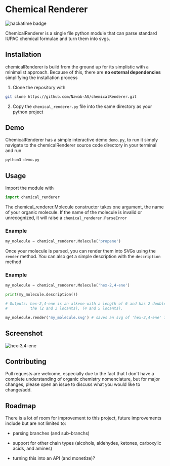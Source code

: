 # Chemical Renderer

![hackatime badge](https://hackatime-badge.hackclub.com/U0857UWECTS/chemicalRenderer)


ChemicalRenderer is a single file python module that can parse standard IUPAC chemical
formulae and turn them into svgs.


## Installation


chemicalRenderer is build from the ground up for its simplistic with a minimalist approach.
Because of this, there are **no external dependencies** simplifying the installation process

1.	Clone the repository with 

```bash
git clone https://github.com/Nawab-AS/chemicalRenderer.git
```

2. Copy the `chemical_renderer.py` file into the same directory as your python project


## Demo


ChemicalRenderer has a simple interactive demo `demo.py`, to run it simply navigate to
the chemicalRenderer source code directory in your terminal and run 

```bash
python3 demo.py
```


## Usage

Import the module with

```python
import chemical_renderer
```

The chemical_renderer.Molecule constructor takes one argument, the name of your organic molecule.
If the name of the molecule is invalid or unrecognized, it will raise a 
`chemical_renderer.ParseError`


### Example
```python
my_molecule = chemical_renderer.Molecule('propene')
```


Once your molecule is parsed, you can render them into SVGs using the `render` method.
You can also get a simple description with the `description` method

### Example
```python
my_molecule = chemical_renderer.Molecule('hex-2,4-ene')

print(my_molecule.description())

# Outputs: hex-2,4-ene is an alkene with a length of 6 and has 2 double bonds between
# 		   the (2 and 3 locants), (4 and 5 locants).

my_molecule.render('my_molecule.svg') # saves an svg of 'hex-2,4-ene' in 'my_molecule.svg'
```

## Screenshot

![hex-3,4-ene](https://hc-cdn.hel1.your-objectstorage.com/s/v3/0e992512c8e112eaa09e2dce8d9b8dead6389ede_chemicalrenderer.png)


## Contributing


Pull requests are welcome, especially due to the fact that I don't have a complete understanding of organic chemistry nomenclature,
but for major changes, please open an issue to discuss what you would like to change/add.



## Roadmap


There is a lot of room for improvement to this project, future improvements include but
are not limited to:

 -	parsing branches (and sub-branchs)

 -	support for other chain types (alcohols, aldehydes, ketones, carboxylic acids, and amines)

 -	turning this into an API (and monetize)?


